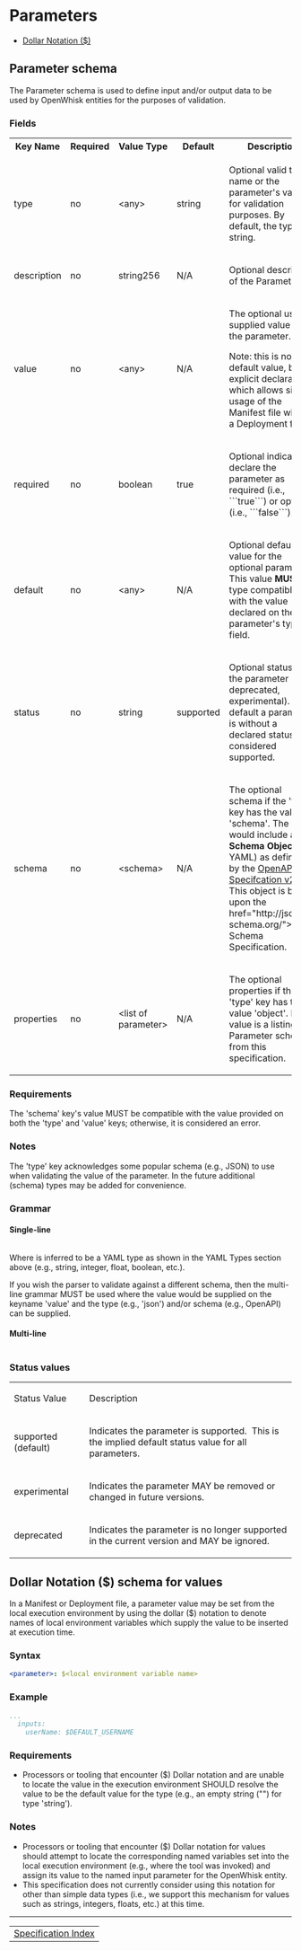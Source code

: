 # Parameters

- [Dollar Notation ($)](#dollar-notation--schema-for-values)

## Parameter schema
The Parameter schema is used to define input and/or output data to be used by OpenWhisk entities for the purposes of validation.

### Fields
<html>
<table width="100%">
  <tr>
   <th>Key Name</th>
   <th>Required</th>
   <th>Value Type</th>
   <th>Default</th>
   <th>Description</th>
  </tr>
 <tr>
  <td>
  <p>type</p>
  </td>
  <td>
  <p>no</p>
  </td>
  <td>
  <p>&lt;any&gt;</p>
  </td>
  <td>
  <p>string</p>
  </td>
  <td>
  <p>Optional valid type name or the parameter's value for validation purposes. By default, the type is string.</p>
  </td>
 </tr>
 <tr>
  <td>
  <p>description</p>
  </td>
  <td>
  <p>no</p>
  </td>
  <td>
  <p>string256</p>
  </td>
  <td>
  <p>N/A</p>
  </td>
  <td>
  <p>Optional description of the Parameter.</p>
  </td>
 </tr>
 <tr>
  <td>
  <p>value</p>
  </td>
  <td>
  <p>no </p>
  </td>
  <td>
  <p>&lt;any&gt;</p>
  </td>
  <td>
  <p>N/A</p>
  </td>
  <td>
  <p>The optional user supplied value for the parameter.</p>
  <p>Note: this is not the default value, but an explicit declaration which allows simple usage of the Manifest file without a Deployment file.</p>
  </td>
 </tr>
 <tr>
  <td>
  <p>required</p>
  </td>
  <td>
  <p>no</p>
  </td>
  <td>
  <p>boolean</p>
  </td>
  <td>
  <p>true</p>
  </td>
  <td>
  <p>Optional indicator to declare the parameter as required (i.e., ```true```) or optional (i.e., ```false```).</p>
  </td>
 </tr>
 <tr>
  <td>
  <p>default</p>
  </td>
  <td>
  <p>no</p>
  </td>
  <td>
  <p>&lt;any&gt;</p>
  </td>
  <td>
  <p>N/A</p>
  </td>
  <td>
  <p>Optional default value for the optional parameters. This value <b>MUST</b> be type compatible with the value declared on the parameter's type field.</p>
  </td>
 </tr>
 <tr>
  <td>
  <p>status</p>
  </td>
  <td>
  <p>no</p>
  </td>
  <td>
  <p>string</p>
  </td>
  <td>
  <p>supported</p>
  </td>
  <td>
  <p>Optional status of the parameter (e.g., deprecated, experimental). By default a parameter is without a declared status is considered supported.</p>
  </td>
 </tr>
 <tr>
  <td>
  <p>schema</p>
  </td>
  <td>
  <p>no</p>
  </td>
  <td>
  <p>&lt;schema&gt;</p>
  </td>
  <td>
  <p>N/A</p>
  </td>
  <td>
  <p>The optional schema if the 'type' key has the value 'schema'. The value would include a <b>Schema</b> <b>Object</b> (in YAML) as defined by the <a href="See%20https:/github.com/OAI/OpenAPI-Specification/blob/master/versions/2.0.md#schemaObject">OpenAPI Specifcation v2.0</a>. This object is based upon the href="http://json-schema.org/">JSON Schema Specification.</a></p>
  </td>
 </tr>
 <tr>
  <td>
  <p>properties</p>
  </td>
  <td>
  <p>no</p>
  </td>
  <td>
  <p>&lt;list of parameter&gt;</p>
  </td>
  <td>
  <p>N/A</p>
  </td>
  <td>
  <p>The optional properties if the 'type' key has the value 'object'. Its value is a listing of Parameter schema from this specification.</p>
  </td>
 </tr>
</table>
</html>

### Requirements

The 'schema' key's value MUST be compatible with the value provided on both the 'type'  and 'value' keys; otherwise, it is considered an error.

### Notes

The 'type' key acknowledges some popular schema (e.g., JSON) to use when validating the value of the parameter. In the future additional (schema) types may be added for convenience.

### Grammar

#### Single-line
```yaml
```

Where <YAML type> is inferred to be a YAML type as shown in the YAML Types section above (e.g., string, integer, float, boolean, etc.).

If you wish the parser to validate against a different schema, then the multi-line grammar MUST be used where the value would be supplied on the keyname 'value' and the type (e.g., 'json') and/or schema (e.g., OpenAPI) can be supplied.

#### Multi-line
```yaml
```

### Status values

<table width="100%">
  <tr>
   <td>
   <p>Status Value</p>
   </td>
   <td>
   <p>Description</p>
   </td>
  </tr>

 <tr>
  <td>
  <p>supported (default)</p>
  </td>
  <td>
  <p>Indicates the parameter is supported.&nbsp; This is the
  implied default status value for all parameters.</p>
  </td>
 </tr>
 <tr>
  <td>
  <p>experimental</p>
  </td>
  <td>
  <p>Indicates the parameter MAY be removed or changed in
  future versions.</p>
  </td>
 </tr>
 <tr>
  <td>
  <p>deprecated</p>
  </td>
  <td>
  <p>Indicates the parameter is no longer supported in the
  current version and MAY be ignored.</p>
  </td>
 </tr>
</table>

## Dollar Notation ($) schema for values

In a Manifest or Deployment file, a parameter value may be set from the local execution environment by using the dollar ($) notation to denote names of local environment variables which supply the value to be inserted at execution time.

### Syntax
```yaml
<parameter>: $<local environment variable name>
```

### Example
```yaml
...
  inputs:
    userName: $DEFAULT_USERNAME
```

### Requirements

- Processors or tooling that encounter ($) Dollar notation and are unable to locate the value in the execution environment SHOULD resolve the value to be the default value for the type (e.g., an empty string ("") for type 'string').

### Notes

- Processors or tooling that encounter ($) Dollar notation for values should attempt to locate the corresponding named variables set into the local execution environment (e.g., where the tool was invoked) and assign its value to the named input parameter for the OpenWhisk entity.
- This specification does not currently consider using this notation for other than simple data types (i.e., we support this mechanism for values such as strings, integers, floats, etc.) at this time.


<!--
 Bottom Navigation
-->
---
<html>
<div align="center">
<table align="center">
  <tr>
    <!-- <td><a href="">&lt;&lt;&nbsp;previous</a></td> -->
    <td><a href="spec_index.md#openwhisk-package-specification-html">Specification Index</a></td>
    <!-- <td><a href="">next&nbsp;&gt;&gt;</a></td> -->
  </tr>
</table>
</div>
</html>

